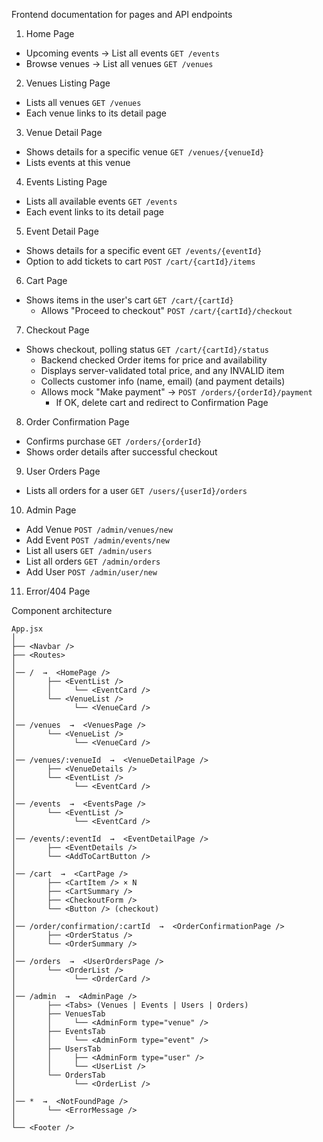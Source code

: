 Frontend documentation for pages and API endpoints

1) Home Page
  - Upcoming events -> List all events `GET /events`
  - Browse venues -> List all venues `GET /venues`

2) Venues Listing Page
  - Lists all venues `GET /venues`
  - Each venue links to its detail page

3) Venue Detail Page
  - Shows details for a specific venue `GET /venues/{venueId}`
  - Lists events at this venue

4) Events Listing Page
  - Lists all available events `GET /events`
  - Each event links to its detail page

5) Event Detail Page
  - Shows details for a specific event `GET /events/{eventId}`
  - Option to add tickets to cart `POST /cart/{cartId}/items`

6) Cart Page
  - Shows items in the user's cart `GET /cart/{cartId}`
    - Allows "Proceed to checkout" `POST /cart/{cartId}/checkout`

7) Checkout Page
  - Shows checkout, polling status `GET /cart/{cartId}/status`
    - Backend checked Order items for price and availability
    - Displays server-validated total price, and any INVALID item 
    - Collects customer info (name, email) (and payment details)
    - Allows mock "Make payment" -> `POST /orders/{orderId}/payment`
      - If OK, delete cart and redirect to Confirmation Page

8) Order Confirmation Page
  - Confirms purchase `GET /orders/{orderId}`
  - Shows order details after successful checkout

9) User Orders Page
  - Lists all orders for a user `GET /users/{userId}/orders`

10) Admin Page
  - Add Venue   `POST /admin/venues/new`
  - Add Event   `POST /admin/events/new`
  - List all users `GET /admin/users`
  - List all orders `GET /admin/orders`
  - Add User    `POST /admin/user/new`

11) Error/404 Page

Component architecture

```
App.jsx
│
├── <Navbar />
├── <Routes>
│
│── /  →  <HomePage />
│       ├── <EventList />
│       │     └── <EventCard />
│       └── <VenueList />
│             └── <VenueCard />
│
│── /venues  →  <VenuesPage />
│       └── <VenueList />
│             └── <VenueCard />
│
│── /venues/:venueId  →  <VenueDetailPage />
│       ├── <VenueDetails />
│       └── <EventList />
│             └── <EventCard />
│
│── /events  →  <EventsPage />
│       └── <EventList />
│             └── <EventCard />
│
│── /events/:eventId  →  <EventDetailPage />
│       ├── <EventDetails />
│       └── <AddToCartButton />
│
│── /cart  →  <CartPage />
│       ├── <CartItem /> × N
│       ├── <CartSummary />
│       ├── <CheckoutForm />
│       └── <Button /> (checkout)
│
│── /order/confirmation/:cartId  →  <OrderConfirmationPage />
│       ├── <OrderStatus />
│       └── <OrderSummary />
│
│── /orders  →  <UserOrdersPage />
│       └── <OrderList />
│             └── <OrderCard />
│
│── /admin  →  <AdminPage />
│       ├── <Tabs> (Venues | Events | Users | Orders)
│       ├── VenuesTab
│       │     └── <AdminForm type="venue" />
│       ├── EventsTab
│       │     └── <AdminForm type="event" />
│       ├── UsersTab
│       │     ├── <AdminForm type="user" />
│       │     └── <UserList />
│       └── OrdersTab
│             └── <OrderList />
│
│── *  →  <NotFoundPage />
│       └── <ErrorMessage />
│
└── <Footer />
```